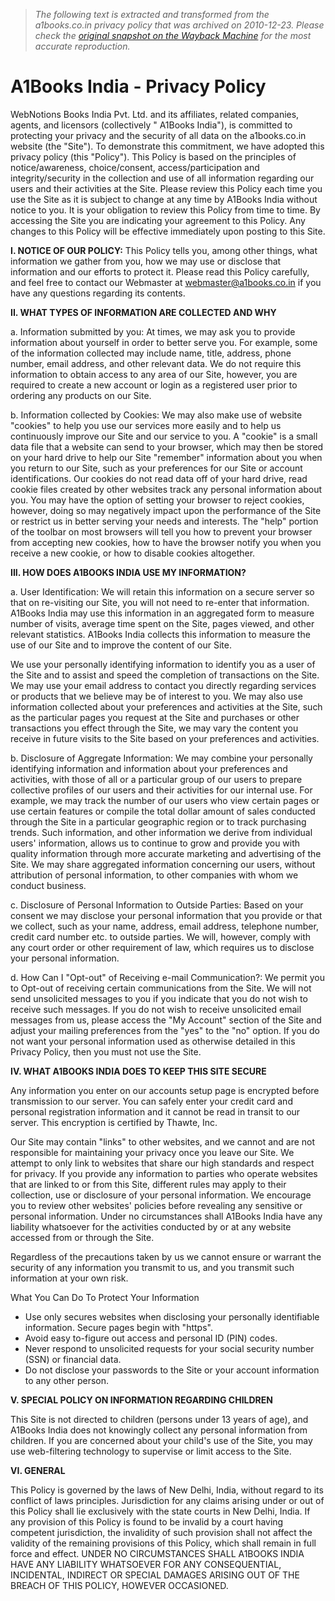 > *The following text is extracted and transformed from the a1books.co.in privacy policy that was archived on 2010-12-23. Please check the [original snapshot on the Wayback Machine](https://web.archive.org/web/20101223091248id_/http%3A//www.a1books.co.in/privpolicy.do%3Fhome%3DAU) for the most accurate reproduction.*

# A1Books India - Privacy Policy

WebNotions Books India Pvt. Ltd. and its affiliates, related companies, agents, and licensors (collectively " A1Books India"), is committed to protecting your privacy and the security of all data on the a1books.co.in website (the "Site"). To demonstrate this commitment, we have adopted this privacy policy (this "Policy"). This Policy is based on the principles of notice/awareness, choice/consent, access/participation and integrity/security in the collection and use of all information regarding our users and their activities at the Site. Please review this Policy each time you use the Site as it is subject to change at any time by A1Books India without notice to you. It is your obligation to review this Policy from time to time. By accessing the Site you are indicating your agreement to this Policy. Any changes to this Policy will be effective immediately upon posting to this Site. 

**I. NOTICE OF OUR POLICY:** This Policy tells you, among other things, what information we gather from you, how we may use or disclose that information and our efforts to protect it. Please read this Policy carefully, and feel free to contact our Webmaster at webmaster@a1books.co.in if you have any questions regarding its contents. 

**II. WHAT TYPES OF INFORMATION ARE COLLECTED AND WHY**

a. Information submitted by you: At times, we may ask you to provide information about yourself in order to better serve you. For example, some of the information collected may include name, title, address, phone number, email address, and other relevant data. We do not require this information to obtain access to any area of our Site, however, you are required to create a new account or login as a registered user prior to ordering any products on our Site. 

b. Information collected by Cookies: We may also make use of website "cookies" to help you use our services more easily and to help us continuously improve our Site and our service to you. A "cookie" is a small data file that a website can send to your browser, which may then be stored on your hard drive to help our Site "remember" information about you when you return to our Site, such as your preferences for our Site or account identifications. Our cookies do not read data off of your hard drive, read cookie files created by other websites track any personal information about you. You may have the option of setting your browser to reject cookies, however, doing so may negatively impact upon the performance of the Site or restrict us in better serving your needs and interests. The "help" portion of the toolbar on most browsers will tell you how to prevent your browser from accepting new cookies, how to have the browser notify you when you receive a new cookie, or how to disable cookies altogether. 

**III. HOW DOES A1BOOKS INDIA USE MY INFORMATION?**

a. User Identification: We will retain this information on a secure server so that on re-visiting our Site, you will not need to re-enter that information. A1Books India may use this information in an aggregated form to measure number of visits, average time spent on the Site, pages viewed, and other relevant statistics. A1Books India collects this information to measure the use of our Site and to improve the content of our Site. 

We use your personally identifying information to identify you as a user of the Site and to assist and speed the completion of transactions on the Site. We may use your email address to contact you directly regarding services or products that we believe may be of interest to you. We may also use information collected about your preferences and activities at the Site, such as the particular pages you request at the Site and purchases or other transactions you effect through the Site, we may vary the content you receive in future visits to the Site based on your preferences and activities. 

b. Disclosure of Aggregate Information: We may combine your personally identifying information and information about your preferences and activities, with those of all or a particular group of our users to prepare collective profiles of our users and their activities for our internal use. For example, we may track the number of our users who view certain pages or use certain features or compile the total dollar amount of sales conducted through the Site in a particular geographic region or to track purchasing trends. Such information, and other information we derive from individual users' information, allows us to continue to grow and provide you with quality information through more accurate marketing and advertising of the Site. We may share aggregated information concerning our users, without attribution of personal information, to other companies with whom we conduct business. 

c. Disclosure of Personal Information to Outside Parties: Based on your consent we may disclose your personal information that you provide or that we collect, such as your name, address, email address, telephone number, credit card number etc. to outside parties. We will, however, comply with any court order or other requirement of law, which requires us to disclose your personal information. 

d. How Can I "Opt-out" of Receiving e-mail Communication?: We permit you to Opt-out of receiving certain communications from the Site. We will not send unsolicited messages to you if you indicate that you do not wish to receive such messages. If you do not wish to receive unsolicited email messages from us, please access the "My Account" section of the Site and adjust your mailing preferences from the "yes" to the "no" option. If you do not want your personal information used as otherwise detailed in this Privacy Policy, then you must not use the Site. 

**IV. WHAT A1BOOKS INDIA DOES TO KEEP THIS SITE SECURE**

Any information you enter on our accounts setup page is encrypted before transmission to our server. You can safely enter your credit card and personal registration information and it cannot be read in transit to our server. This encryption is certified by Thawte, Inc. 

Our Site may contain "links" to other websites, and we cannot and are not responsible for maintaining your privacy once you leave our Site. We attempt to only link to websites that share our high standards and respect for privacy. If you provide any information to parties who operate websites that are linked to or from this Site, different rules may apply to their collection, use or disclosure of your personal information. We encourage you to review other websites' policies before revealing any sensitive or personal information. Under no circumstances shall A1Books India have any liability whatsoever for the activities conducted by or at any website accessed from or through the Site. 

Regardless of the precautions taken by us we cannot ensure or warrant the security of any information you transmit to us, and you transmit such information at your own risk. 

What You Can Do To Protect Your Information 

  * Use only secures websites when disclosing your personally identifiable information. Secure pages begin with "https".
  * Avoid easy to-figure out access and personal ID (PIN) codes.
  * Never respond to unsolicited requests for your social security number (SSN) or financial data. 
  * Do not disclose your passwords to the Site or your account information to any other person.



**V. SPECIAL POLICY ON INFORMATION REGARDING CHILDREN**

This Site is not directed to children (persons under 13 years of age), and A1Books India does not knowingly collect any personal information from children. If you are concerned about your child's use of the Site, you may use web-filtering technology to supervise or limit access to the Site. 

**VI. GENERAL**

This Policy is governed by the laws of New Delhi, India, without regard to its conflict of laws principles. Jurisdiction for any claims arising under or out of this Policy shall lie exclusively with the state courts in New Delhi, India. If any provision of this Policy is found to be invalid by a court having competent jurisdiction, the invalidity of such provision shall not affect the validity of the remaining provisions of this Policy, which shall remain in full force and effect. UNDER NO CIRCUMSTANCES SHALL A1BOOKS INDIA HAVE ANY LIABILITY WHATSOEVER FOR ANY CONSEQUENTIAL, INCIDENTAL, INDIRECT OR SPECIAL DAMAGES ARISING OUT OF THE BREACH OF THIS POLICY, HOWEVER OCCASIONED. 
